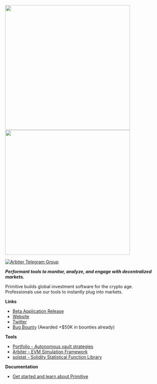 <img src="https://user-images.githubusercontent.com/38409137/214508378-0c496fdd-4ce4-4423-a059-8b0d28d563f9.png#gh-light-mode-only" width="400">
<img src="https://user-images.githubusercontent.com/38409137/214508202-218ec073-fee6-47c7-acb7-075e02991637.png#gh-dark-mode-only" width="400">

[![Arbiter Telegram Group](https://img.shields.io/endpoint?color=neon&style=flat-square&url=https%3A%2F%2Ftg.sumanjay.workers.dev%2Farbiter_rs)](https://telegram.dog/arbiter_rs)

***Performant tools to monitor, analyze, and engage with decentralized markets.***


 Primitive builds global investment software for the crypto age.<br/>
 Professionals use our tools to instantly plug into markets.
 
**Links**
 - [Beta Application Release](https://app.primitive.xyz/)
 - [Website](https://primitive.xyz)
 - [Twitter](https://twitter.com/PrimitiveFi)
 - [Bug Bounty](https://immunefi.com/bounty/primitive/) (Awarded +$50K in bounties already)
 
**Tools**
 - [Portfolio - Autonomous vault strategies](https://github.com/primitivefinance/portfolio)
 - [Arbiter - EVM Simulation Framework](https://github.com/primitivefinance/arbiter)
 - [solstat - Solidity Statistical Function Library](https://github.com/primitivefinance/solstat)

**Documentation**
- [Get started and learn about Primitive](https://docs.primitive.xyz/)
